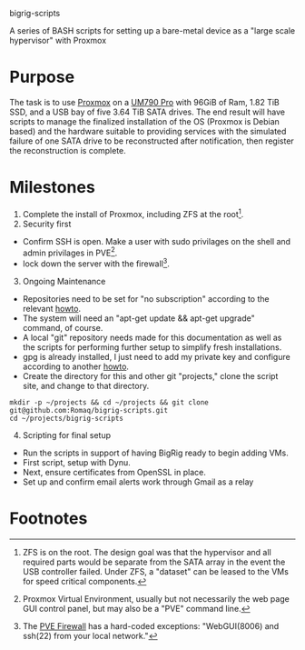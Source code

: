 bigrig-scripts

A series of BASH scripts for setting up a bare-metal device as a \"large
scale hypervisor\" with Proxmox

# Purpose

The task is to use [Proxmox](https://www.proxmox.com/en/) on a [UM790
Pro](https://store.minisforum.com/collections/all-product/products/minisforum-um790-pro)
with 96GiB of Ram, 1.82 TiB SSD, and a USB bay of five 3.64 TiB SATA
drives. The end result will have scripts to manage the finalized
installation of the OS (Proxmox is Debian based) and the hardware
suitable to providing services with the simulated failure of one SATA
drive to be reconstructed after notification, then register the
reconstruction is complete.

# Milestones

1. Complete the install of Proxmox, including ZFS at the root[^1].
2. Security first
   
  * Confirm SSH is open. Make a user with sudo privilages on the shell and admin privilages in PVE[^2].  
  * lock down the server with the firewall[^3].

3. Ongoing Maintenance

  * Repositories need to be set for "no subscription" according to the relevant
   [howto](https://www.virtualizationhowto.com/2022/08/proxmox-update-no-subscription-repository-configuration/).
  * The system will need an "apt-get update && apt-get upgrade" command, of course.
  * A local "git" repository needs made for this documentation as well as the scripts
   for performing further setup to simplify fresh installations.
  * gpg is already installed, I just need to add my private key and configure according
   to another [howto](https://aalonso.dev/blog/2022/how-to-generate-gpg-keys-sign-commits-and-export-keys-to-another-machine).
  * Create the directory for this and other git "projects," clone the script site, and
   change to that directory.
```
mkdir -p ~/projects && cd ~/projects && git clone git@github.com:Romaq/bigrig-scripts.git
cd ~/projects/bigrig-scripts
```

4. Scripting for final setup
   
  * Run the scripts in support of having BigRig ready to begin adding VMs.
  * First script, setup with Dynu.
  * Next, ensure certificates from OpenSSL in place.
  * Set up and confirm email alerts work through Gmail as a relay

# Footnotes
[^1]: ZFS is on the root. The design goal was that the hypervisor and all required parts
would be separate from the SATA array in the event the USB controller failed. Under ZFS,
a "dataset" can be leased to the VMs for speed critical components.
[^2]: Proxmox Virtual Environment, usually but not necessarily the web
page GUI control panel, but may also be a "PVE" command line.
[^3]: The [PVE Firewall](https://pve.proxmox.com/wiki/Firewall#_configuration_files) has
a hard-coded exceptions: "WebGUI(8006) and ssh(22) from your local network."
